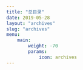 ```yaml
---
title: "总目录"
date: 2019-05-28
layout: "archives"
slug: "archives"
menu:
    main:
        weight: -70
        params: 
            icon: archives
---
```

